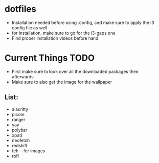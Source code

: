 # dotfiles
* Installation needed before using .config, and make sure to apply the i3 config file as well
* for installation, make sure to go for the i3-gaps one
* Find proper installation videos before hand

# Current Things TODO
* First make sure to look over all the downloaded packages then afterwards
* Make sure to also get the image for the wallpaper

## List:
* alacritty
* picom
* ranger 
* yay
* polybar
* xpad
* neofetch
* redshift
* feh --for images
* rofi
